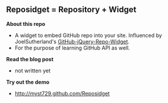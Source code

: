 Reposidget = Repository + Widget
--------------------------------

**About this repo**

+ A widget to embed GitHub repo into your site. Influenced by JoelSutherland's [GitHub-jQuery-Repo-Widget](http://github.com/JoelSutherland/GitHub-jQuery-Repo-Widget).
+ For the purpose of learning GitHub API as well.


**Read the blog post**

+ not written yet


**Try out the demo**

+ http://myst729.github.com/Reposidget